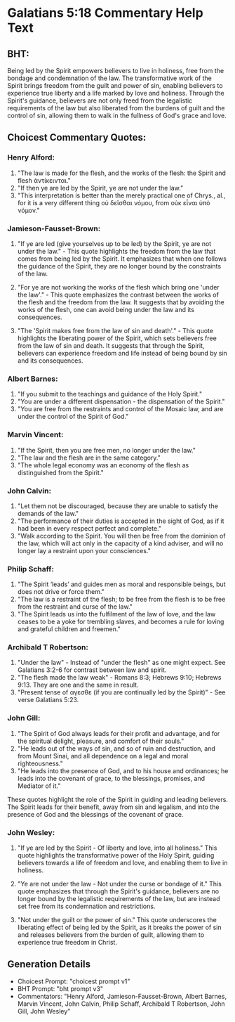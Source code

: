 # Galatians 5:18 Commentary Help Text

## BHT:
Being led by the Spirit empowers believers to live in holiness, free from the bondage and condemnation of the law. The transformative work of the Spirit brings freedom from the guilt and power of sin, enabling believers to experience true liberty and a life marked by love and holiness. Through the Spirit's guidance, believers are not only freed from the legalistic requirements of the law but also liberated from the burdens of guilt and the control of sin, allowing them to walk in the fullness of God's grace and love.

## Choicest Commentary Quotes:
### Henry Alford:
1. "The law is made for the flesh, and the works of the flesh: the Spirit and flesh ἀντίκεινται." 
2. "If then ye are led by the Spirit, ye are not under the law." 
3. "This interpretation is better than the merely practical one of Chrys., al., for it is a very different thing οὐ δεῖσθαι νόμου, from οὐκ εἶναι ὑπὸ νόμον."

### Jamieson-Fausset-Brown:
1. "If ye are led (give yourselves up to be led) by the Spirit, ye are not under the law." - This quote highlights the freedom from the law that comes from being led by the Spirit. It emphasizes that when one follows the guidance of the Spirit, they are no longer bound by the constraints of the law.

2. "For ye are not working the works of the flesh which bring one 'under the law'." - This quote emphasizes the contrast between the works of the flesh and the freedom from the law. It suggests that by avoiding the works of the flesh, one can avoid being under the law and its consequences.

3. "The 'Spirit makes free from the law of sin and death'." - This quote highlights the liberating power of the Spirit, which sets believers free from the law of sin and death. It suggests that through the Spirit, believers can experience freedom and life instead of being bound by sin and its consequences.

### Albert Barnes:
1. "If you submit to the teachings and guidance of the Holy Spirit."
2. "You are under a different dispensation - the dispensation of the Spirit."
3. "You are free from the restraints and control of the Mosaic law, and are under the control of the Spirit of God."

### Marvin Vincent:
1. "If the Spirit, then you are free men, no longer under the law." 
2. "The law and the flesh are in the same category."
3. "The whole legal economy was an economy of the flesh as distinguished from the Spirit."

### John Calvin:
1. "Let them not be discouraged, because they are unable to satisfy the demands of the law."
2. "The performance of their duties is accepted in the sight of God, as if it had been in every respect perfect and complete."
3. "Walk according to the Spirit. You will then be free from the dominion of the law, which will act only in the capacity of a kind adviser, and will no longer lay a restraint upon your consciences."

### Philip Schaff:
1. "The Spirit ‘leads’ and guides men as moral and responsible beings, but does not drive or force them."
2. "The law is a restraint of the flesh; to be free from the flesh is to be free from the restraint and curse of the law."
3. "The Spirit leads us into the fulfilment of the law of love, and the law ceases to be a yoke for trembling slaves, and becomes a rule for loving and grateful children and freemen."

### Archibald T Robertson:
1. "Under the law" - Instead of "under the flesh" as one might expect. See Galatians 3:2-6 for contrast between law and spirit.
2. "The flesh made the law weak" - Romans 8:3; Hebrews 9:10; Hebrews 9:13. They are one and the same in result.
3. "Present tense of αγεσθε (if you are continually led by the Spirit)" - See verse Galatians 5:23.

### John Gill:
1. "The Spirit of God always leads for their profit and advantage, and for the spiritual delight, pleasure, and comfort of their souls."
2. "He leads out of the ways of sin, and so of ruin and destruction, and from Mount Sinai, and all dependence on a legal and moral righteousness."
3. "He leads into the presence of God, and to his house and ordinances; he leads into the covenant of grace, to the blessings, promises, and Mediator of it."

These quotes highlight the role of the Spirit in guiding and leading believers. The Spirit leads for their benefit, away from sin and legalism, and into the presence of God and the blessings of the covenant of grace.

### John Wesley:
1. "If ye are led by the Spirit - Of liberty and love, into all holiness." This quote highlights the transformative power of the Holy Spirit, guiding believers towards a life of freedom and love, and enabling them to live in holiness.

2. "Ye are not under the law - Not under the curse or bondage of it." This quote emphasizes that through the Spirit's guidance, believers are no longer bound by the legalistic requirements of the law, but are instead set free from its condemnation and restrictions.

3. "Not under the guilt or the power of sin." This quote underscores the liberating effect of being led by the Spirit, as it breaks the power of sin and releases believers from the burden of guilt, allowing them to experience true freedom in Christ.


## Generation Details
- Choicest Prompt: "choicest prompt v1"
- BHT Prompt: "bht prompt v3"
- Commentators: "Henry Alford, Jamieson-Fausset-Brown, Albert Barnes, Marvin Vincent, John Calvin, Philip Schaff, Archibald T Robertson, John Gill, John Wesley"
